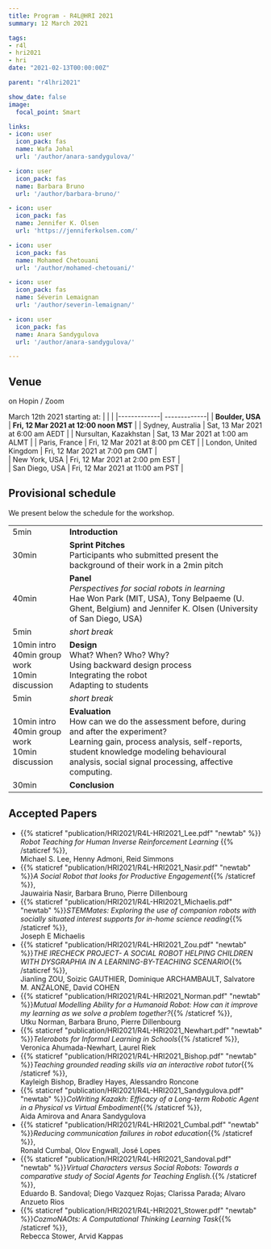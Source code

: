 ```yaml
---
title: Program - R4L@HRI 2021
summary: 12 March 2021

tags:
- r4l
- hri2021
- hri
date: "2021-02-13T00:00:00Z"

parent: "r4lhri2021"

show_date: false
image:
  focal_point: Smart

links:
- icon: user
  icon_pack: fas
  name: Wafa Johal
  url: '/author/anara-sandygulova/'

- icon: user
  icon_pack: fas
  name: Barbara Bruno
  url: '/author/barbara-bruno/'

- icon: user
  icon_pack: fas
  name: Jennifer K. Olsen
  url: 'https://jenniferkolsen.com/'

- icon: user
  icon_pack: fas
  name: Mohamed Chetouani
  url: '/author/mohamed-chetouani/'

- icon: user
  icon_pack: fas
  name: Séverin Lemaignan
  url: '/author/severin-lemaignan/'

- icon: user
  icon_pack: fas
  name: Anara Sandygulova
  url: '/author/anara-sandygulova/'

---
```

## Venue
on Hopin / Zoom

March 12th 2021  starting at:
  |  |  |
  |-------------| -------------| 
  | **Boulder, USA**           |  **Fri, 12 Mar 2021 at 12:00 noon MST**   | 
  | Sydney, Australia        |  Sat, 13 Mar 2021 at 6:00 am AEDT  | 
  | Nursultan, Kazakhstan    |  Sat, 13 Mar 2021 at 1:00 am ALMT      | 
  | Paris, France            |  Fri, 12 Mar 2021 at 8:00 pm CET       | 
  | London, United Kingdom   |  Fri, 12 Mar 2021 at 7:00 pm GMT    |    
  | New York, USA            |  Fri, 12 Mar 2021 at 2:00 pm EST    |    
  | San Diego, USA           |  Fri, 12 Mar 2021 at 11:00 am PST   |    

  



## Provisional schedule  
We present below the schedule for the workshop. 

|  |  |
|-------------| -------------| 
| 5min       | **Introduction** |
| 30min       | **Sprint Pitches** <br>  Participants who submitted present the background of their work in a 2min pitch |
| 40min       | **Panel** <br> *Perspectives for social robots in learning* <br> Hae Won Park (MIT, USA),  Tony Belpaeme (U. Ghent, Belgium)  and Jennifer K. Olsen (University of San Diego, USA)  |
| 5min   | *short break* | 
| 10min intro <br> 40min group work <br> 10min discussion| **Design** <br> What? When? Who? Why? <br> Using backward design process  <br> Integrating the robot  <br> Adapting to students|
| 5min  | *short break* |
| 10min intro  <br> 40min group work <br> 10min discussion | **Evaluation** <br> How can we do the assessment before, during and after the experiment? <br> Learning gain, process analysis, self-reports, student knowledge modeling behavioural analysis, social signal processing, affective computing.|
| 30min | **Conclusion**|


## Accepted Papers

- {{% staticref "publication/HRI2021/R4L-HRI2021_Lee.pdf" "newtab" %}} *Robot Teaching for Human Inverse Reinforcement Learning* {{% /staticref %}}, 
<br> Michael S. Lee, Henny Admoni, Reid Simmons
- {{% staticref "publication/HRI2021/R4L-HRI2021_Nasir.pdf" "newtab" %}}*A Social Robot that looks for Productive Engagement*{{% /staticref %}}, 
<br>  Jauwairia Nasir, Barbara Bruno, Pierre Dillenbourg 
- {{% staticref "publication/HRI2021/R4L-HRI2021_Michaelis.pdf" "newtab" %}}*STEMMates: Exploring the use of companion robots with socially situated interest supports for in-home science reading*{{% /staticref %}}, 
<br> 	Joseph E Michaelis
- {{% staticref "publication/HRI2021/R4L-HRI2021_Zou.pdf" "newtab" %}}*THE IRECHECK PROJECT- A SOCIAL ROBOT HELPING CHILDREN WITH DYSGRAPHIA IN A LEARNING-BY-TEACHING SCENARIO*{{% /staticref %}}, 
<br> 	Jianling ZOU, Soizic GAUTHIER, Dominique ARCHAMBAULT, Salvatore M. ANZALONE, David COHEN
- {{% staticref "publication/HRI2021/R4L-HRI2021_Norman.pdf" "newtab" %}}*Mutual Modelling Ability for a Humanoid Robot: How can it improve my learning as we solve a problem together?*{{% /staticref %}}, 
<br> 	Utku Norman, Barbara Bruno, Pierre Dillenbourg
- {{% staticref "publication/HRI2021/R4L-HRI2021_Newhart.pdf" "newtab" %}}*Telerobots for Informal Learning in Schools*{{% /staticref %}}, 
<br> 	Veronica Ahumada-Newhart, Laurel Riek
- {{% staticref "publication/HRI2021/R4L-HRI2021_Bishop.pdf" "newtab" %}}*Teaching grounded reading skills via an interactive robot tutor*{{% /staticref %}}, 
<br>	Kayleigh Bishop, Bradley Hayes, Alessandro Roncone
- {{% staticref "publication/HRI2021/R4L-HRI2021_Sandygulova.pdf" "newtab" %}}*CoWriting Kazakh: Efficacy of a Long-term Robotic Agent in a Physical vs Virtual Embodiment*{{% /staticref %}}, 
<br> 	Aida Amirova and Anara Sandygulova
- {{% staticref "publication/HRI2021/R4L-HRI2021_Cumbal.pdf" "newtab" %}}*Reducing communication failures in robot education*{{% /staticref %}}, 
<br> 	Ronald Cumbal, Olov Engwall, José Lopes
- {{% staticref "publication/HRI2021/R4L-HRI2021_Sandoval.pdf" "newtab" %}}*Virtual Characters versus Social Robots: Towards a comparative study of Social Agents for Teaching English.*{{% /staticref %}}, 
<br> 	Eduardo B. Sandoval; Diego Vazquez Rojas; Clarissa Parada; Alvaro Anzueto Rios
- {{% staticref "publication/HRI2021/R4L-HRI2021_Stower.pdf" "newtab" %}}*CozmoNAOts: A Computational Thinking Learning Task*{{% /staticref %}}, 
<br> 	Rebecca Stower, Arvid Kappas